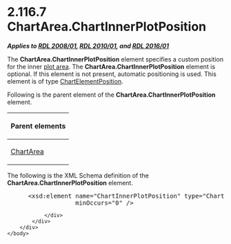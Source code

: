 <html dir="LTR" xmlns:mshelp="http://msdn.microsoft.com/mshelp" xmlns:ddue="http://ddue.schemas.microsoft.com/authoring/2003/5" xmlns:xlink="http://www.w3.org/1999/xlink" xmlns:tool="http://www.microsoft.com/tooltip">
    <head>
        <meta http-equiv="Content-Type" content="text/html; CHARSET=utf-8"></meta>
        <meta name="save" content="history"></meta>
        <title>2.116.7 ChartArea.ChartInnerPlotPosition</title>
        <xml>
            <mshelp:toctitle title="2.116.7 ChartArea.ChartInnerPlotPosition"></mshelp:toctitle>
            <mshelp:rltitle title="[MS-RDL]: ChartArea.ChartInnerPlotPosition"></mshelp:rltitle>
            <mshelp:keyword index="A" term="c9c9e465-6d72-4663-bca2-15c482e30627"></mshelp:keyword>
            <mshelp:attr name="DCSext.ContentType" value="open specification"></mshelp:attr>
            <mshelp:attr name="AssetID" value="c9c9e465-6d72-4663-bca2-15c482e30627"></mshelp:attr>
            <mshelp:attr name="TopicType" value="kbRef"></mshelp:attr>
            <mshelp:attr name="DCSext.Title" value="[MS-RDL]: ChartArea.ChartInnerPlotPosition" />
        </xml>
    </head>
    <body>
        <div id="header">
            <h1 class="heading">2.116.7 ChartArea.ChartInnerPlotPosition</h1>
        </div>
        <div id="mainSection">
            <div id="mainBody">
                <div id="allHistory" class="saveHistory"></div>
                <div id="sectionSection0" class="section" name="collapseableSection">
                    

<p><b><i>Applies to </i></b><a href="1e855f94-4617-47e4-b89e-0856c6cb420f.htm"><b><i>RDL 2008/01</i></b></a><b><i>,
</i></b><a href="3428e690-a348-4ec7-8a6a-8efb42d2cdee.htm"><b><i>RDL 2010/01</i></b></a><b><i>,
and </i></b><a href="52ce3983-2bfc-4e72-9359-42aaf5fe4509.htm"><b><i>RDL 2016/01</i></b></a></p>

<p>The <b>ChartArea.ChartInnerPlotPosition</b> element
specifies a custom position for the inner <a href="b2482b3f-74ab-4ca8-a9e5-c07955011743.htm#gt_5bf6768b-586e-4869-8247-e0f9e899183c">plot area</a>. The <b>ChartArea.ChartInnerPlotPosition</b>
element is optional. If this element is not present, automatic positioning is
used. This element is of type <a href="ea978f67-64fd-48c2-af63-ef1752bfedec.htm">ChartElementPosition</a>.</p>

<p>Following is the parent element of the <b>ChartArea.ChartInnerPlotPosition</b>
element.</p>

<table>
 <thead>
  <tr>
   <th>
   <p>Parent elements</p>
   </th>
  </tr>
 </thead>
 <tr>
  <td>
  <p><a href="74e08a7c-5405-4ea4-b903-a79ef4d215f7.htm">ChartArea</a></p>
  </td>
 </tr>
</table>

<p>The following is the XML Schema definition of the <b>ChartArea.ChartInnerPlotPosition</b>
element.</p>

<dl>
<dd>
<div><pre> &lt;xsd:element name=&quot;ChartInnerPlotPosition&quot; type=&quot;ChartElementPositionType&quot; 
              minOccurs=&quot;0&quot; /&gt;
</pre></div>
</dd></dl>


                </div>
            </div>
        </div>
    </body>
</html>